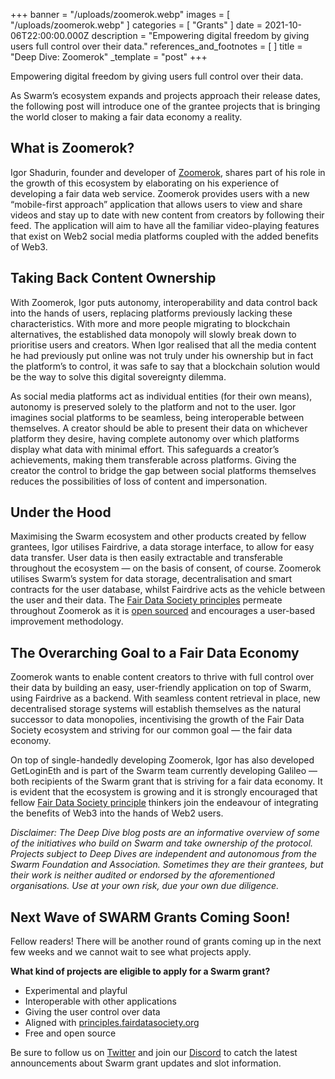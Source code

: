 +++
banner = "/uploads/zoomerok.webp"
images = [ "/uploads/zoomerok.webp" ]
categories = [ "Grants" ]
date = 2021-10-06T22:00:00.000Z
description = "Empowering digital freedom by giving users full control over their data."
references_and_footnotes = [ ]
title = "Deep Dive: Zoomerok"
_template = "post"
+++

Empowering digital freedom by giving users full control over their data.

As Swarm’s ecosystem expands and projects approach their release dates, the following post will introduce one of the grantee projects that is bringing the world closer to making a fair data economy a reality.

## What is Zoomerok?

Igor Shadurin, founder and developer of [Zoomerok](https://github.com/IgorShadurin/zoomerok-new), shares part of his role in the growth of this ecosystem by elaborating on his experience of developing a fair data web service. Zoomerok provides users with a new “mobile-first approach” application that allows users to view and share videos and stay up to date with new content from creators by following their feed. The application will aim to have all the familiar video-playing features that exist on Web2 social media platforms coupled with the added benefits of Web3.

## Taking Back Content Ownership

With Zoomerok, Igor puts autonomy, interoperability and data control back into the hands of users, replacing platforms previously lacking these characteristics. With more and more people migrating to blockchain alternatives, the established data monopoly will slowly break down to prioritise users and creators. When Igor realised that all the media content he had previously put online was not truly under his ownership but in fact the platform’s to control, it was safe to say that a blockchain solution would be the way to solve this digital sovereignty dilemma.

As social media platforms act as individual entities (for their own means), autonomy is preserved solely to the platform and not to the user. Igor imagines social platforms to be seamless, being interoperable between themselves. A creator should be able to present their data on whichever platform they desire, having complete autonomy over which platforms display what data with minimal effort. This safeguards a creator’s achievements, making them transferable across platforms. Giving the creator the control to bridge the gap between social platforms themselves reduces the possibilities of loss of content and impersonation.

## Under the Hood

Maximising the Swarm ecosystem and other products created by fellow grantees, Igor utilises Fairdrive, a data storage interface, to allow for easy data transfer. User data is then easily extractable and transferable throughout the ecosystem — on the basis of consent, of course. Zoomerok utilises Swarm’s system for data storage, decentralisation and smart contracts for the user database, whilst Fairdrive acts as the vehicle between the user and their data. The [Fair Data Society principles](https://principles.fairdatasociety.org/) permeate throughout Zoomerok as it is [open sourced](https://github.com/IgorShadurin/zoomerok-new) and encourages a user-based improvement methodology.

## The Overarching Goal to a Fair Data Economy

Zoomerok wants to enable content creators to thrive with full control over their data by building an easy, user-friendly application on top of Swarm, using Fairdrive as a backend. With seamless content retrieval in place, new decentralised storage systems will establish themselves as the natural successor to data monopolies, incentivising the growth of the Fair Data Society ecosystem and striving for our common goal — the fair data economy.

On top of single-handedly developing Zoomerok, Igor has also developed GetLoginEth and is part of the Swarm team currently developing Galileo — both recipients of the Swarm grant that is striving for a fair data economy. It is evident that the ecosystem is growing and it is strongly encouraged that fellow [Fair Data Society principle](https://principles.fairdatasociety.org/) thinkers join the endeavour of integrating the benefits of Web3 into the hands of Web2 users.

_Disclaimer: The Deep Dive blog posts are an informative overview of some of the initiatives who build on Swarm and take ownership of the protocol. Projects subject to Deep Dives are independent and autonomous from the Swarm Foundation and Association. Sometimes they are their grantees, but their work is neither audited or endorsed by the aforementioned organisations. Use at your own risk, due your own due diligence._

## Next Wave of SWARM Grants Coming Soon!

Fellow readers! There will be another round of grants coming up in the next few weeks and we cannot wait to see what projects apply.

**What kind of projects are eligible to apply for a Swarm grant?**

- Experimental and playful
- Interoperable with other applications
- Giving the user control over data
- Aligned with [principles.fairdatasociety.org](https://principles.fairdatasociety.org/)
- Free and open source

Be sure to follow us on [Twitter](https://twitter.com/ethswarmhive) and join our [Discord](https://discord.gg/mQ7xfgqu) to catch the latest announcements about Swarm grant updates and slot information.
